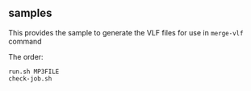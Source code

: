 ## samples

This provides the sample to generate the VLF files for use in `merge-vlf` command

The order:

```
run.sh MP3FILE
check-job.sh
```

